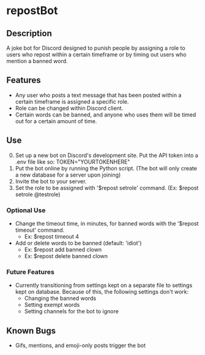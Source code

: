 # repostBot

## Description
A joke bot for Discord designed to punish people by assigning a role to users who repost within a certain timeframe or by timing out users who mention a banned word.

## Features
- Any user who posts a text message that has been posted within a certain timeframe is assigned a specific role.
- Role can be changed within Discord client.
- Certain words can be banned, and anyone who uses them will be timed out for a certain amount of time.

## Use

0. Set up a new bot on Discord's development site. Put the API token into a .env file like so: TOKEN="YOURTOKENHERE"
1. Put the bot online by running the Python script. (The bot will only create a new database for a server upon joining)
2. Invite the bot to your server.
3. Set the role to be assigned with '$repost setrole' command. (Ex: $repost setrole @testrole)

### Optional Use
- Change the timeout time, in minutes, for banned words with the '$repost timeout' command.
  - Ex: $repost timeout 4
- Add or delete words to be banned (default: 'idiot')
  - Ex: $repost add banned clown
  - Ex: $repost delete banned clown

### Future Features
- Currently transitioning from settings kept on a separate file to settings kept on database. Because of this, the following settings don't work:
  - Changing the banned words
  - Setting exempt words
  - Setting channels for the bot to ignore


## Known Bugs
- Gifs, mentions, and emoji-only posts trigger the bot
